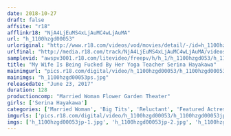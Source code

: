 ```yaml
---
date: 2018-10-27
draft: false
affsite: "r18"
afflinkr18: "NjA4LjEuMS4xLjAuMC4wLjAuMA"
url: "h_1100hzgd00053"
urloriginal: "http://www.r18.com/videos/vod/movies/detail/-/id=h_1100hzgd00053"
urlfinal: "http://media.r18.com/track/NjA4LjEuMS4xLjAuMC4wLjAuMA/videos/vod/movies/detail/-/id=h_1100hzgd00053"
samplevid: "awspv3001.r18.com/litevideo/freepv/h/h_1/h_1100hzgd053/h_1100hzgd053_dmb_w.mp4"
title: "My Wife Is Being Fucked By Her Yoga Teacher Serina Hayakawa"
mainimgurl: "pics.r18.com/digital/video/h_1100hzgd00053/h_1100hzgd00053ps.jpg"
mainimgs: "h_1100hzgd00053ps.jpg"
releasedate: "June 23, 2017"
duration: 128
productioncomp: "Married Woman Flower Garden Theater"
girls: ['Serina Hayakawa']
categories: ['Married Woman', 'Big Tits', 'Reluctant', 'Featured Actress', 'Sports', 'Creampie', 'Deep Throat', 'Hi-Def']
imgurls: ['pics.r18.com/digital/video/h_1100hzgd00053/h_1100hzgd00053jp-1.jpg', 'pics.r18.com/digital/video/h_1100hzgd00053/h_1100hzgd00053jp-2.jpg', 'pics.r18.com/digital/video/h_1100hzgd00053/h_1100hzgd00053jp-3.jpg', 'pics.r18.com/digital/video/h_1100hzgd00053/h_1100hzgd00053jp-4.jpg', 'pics.r18.com/digital/video/h_1100hzgd00053/h_1100hzgd00053jp-5.jpg', 'pics.r18.com/digital/video/h_1100hzgd00053/h_1100hzgd00053jp-6.jpg', 'pics.r18.com/digital/video/h_1100hzgd00053/h_1100hzgd00053jp-7.jpg', 'pics.r18.com/digital/video/h_1100hzgd00053/h_1100hzgd00053jp-8.jpg', 'pics.r18.com/digital/video/h_1100hzgd00053/h_1100hzgd00053jp-9.jpg', 'pics.r18.com/digital/video/h_1100hzgd00053/h_1100hzgd00053jp-10.jpg', 'pics.r18.com/digital/video/h_1100hzgd00053/h_1100hzgd00053jp-11.jpg', 'pics.r18.com/digital/video/h_1100hzgd00053/h_1100hzgd00053jp-12.jpg', 'pics.r18.com/digital/video/h_1100hzgd00053/h_1100hzgd00053jp-13.jpg', 'pics.r18.com/digital/video/h_1100hzgd00053/h_1100hzgd00053jp-14.jpg', 'pics.r18.com/digital/video/h_1100hzgd00053/h_1100hzgd00053jp-15.jpg', 'pics.r18.com/digital/video/h_1100hzgd00053/h_1100hzgd00053jp-16.jpg', 'pics.r18.com/digital/video/h_1100hzgd00053/h_1100hzgd00053jp-17.jpg', 'pics.r18.com/digital/video/h_1100hzgd00053/h_1100hzgd00053jp-18.jpg', 'pics.r18.com/digital/video/h_1100hzgd00053/h_1100hzgd00053jp-19.jpg', 'pics.r18.com/digital/video/h_1100hzgd00053/h_1100hzgd00053jp-20.jpg']
imgs: ['h_1100hzgd00053jp-1.jpg', 'h_1100hzgd00053jp-2.jpg', 'h_1100hzgd00053jp-3.jpg', 'h_1100hzgd00053jp-4.jpg', 'h_1100hzgd00053jp-5.jpg', 'h_1100hzgd00053jp-6.jpg', 'h_1100hzgd00053jp-7.jpg', 'h_1100hzgd00053jp-8.jpg', 'h_1100hzgd00053jp-9.jpg', 'h_1100hzgd00053jp-10.jpg', 'h_1100hzgd00053jp-11.jpg', 'h_1100hzgd00053jp-12.jpg', 'h_1100hzgd00053jp-13.jpg', 'h_1100hzgd00053jp-14.jpg', 'h_1100hzgd00053jp-15.jpg', 'h_1100hzgd00053jp-16.jpg', 'h_1100hzgd00053jp-17.jpg', 'h_1100hzgd00053jp-18.jpg', 'h_1100hzgd00053jp-19.jpg', 'h_1100hzgd00053jp-20.jpg']
---
```

